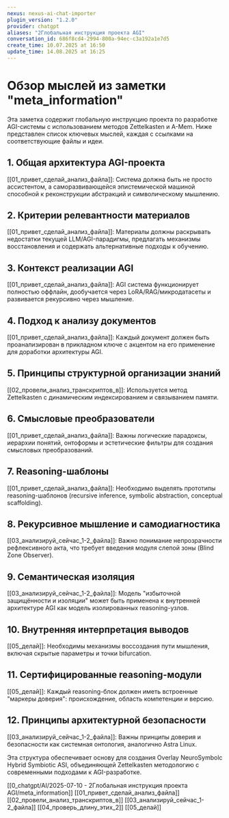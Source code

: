 ```yaml
---
nexus: nexus-ai-chat-importer
plugin_version: "1.2.0"
provider: chatgpt
aliases: "2Глобальная инструкция проекта AGI"
conversation_id: 686f8cd4-2994-800a-94ec-c3a192a1e7d5
create_time: 10.07.2025 at 16:50
update_time: 14.08.2025 at 16:25
---
```

# Обзор мыслей из заметки "meta_information"

Эта заметка содержит глобальную инструкцию проекта по разработке AGI-системы с использованием методов Zettelkasten и A-Mem. Ниже представлен список ключевых мыслей, каждая с ссылками на соответствующие файлы и идеи.

## 1. Общая архитектура AGI-проекта
[[01_привет_сделай_анализ_файла]]: Система должна быть не просто ассистентом, а саморазвивающейся эпистемической машиной способной к реконструкции абстракций и символическому мышлению.

## 2. Критерии релевантности материалов
[[01_привет_сделай_анализ_файла]]: Материалы должны раскрывать недостатки текущей LLM/AGI-парадигмы, предлагать механизмы восстановления и содержать альтернативные подходы к обучению.

## 3. Контекст реализации AGI
[[01_привет_сделай_анализ_файла]]: AGI система функционирует полностью оффлайн, дообучается через LoRA/RAG/микродатасеты и развивается рекурсивно через мышление.

## 4. Подход к анализу документов
[[01_привет_сделай_анализ_файла]]: Каждый документ должен быть проанализирован в прикладном ключе с акцентом на его применение для доработки архитектуры AGI.

## 5. Принципы структурной организации знаний
[[02_провели_анализ_транскриптов_в]]: Используется метод Zettelkasten с динамическим индексированием и связыванием памяти.

## 6. Смысловые преобразователи
[[01_привет_сделай_анализ_файла]]: Важны логические парадоксы, иерархии понятий, онтоформы и эстетические фильтры для создания смысловых преобразований.

## 7. Reasoning-шаблоны
[[01_привет_сделай_анализ_файла]]: Необходимо выделять прототипы reasoning-шаблонов (recursive inference, symbolic abstraction, conceptual scaffolding).

## 8. Рекурсивное мышление и самодиагностика
[[03_анализируй_сейчас_1-2_файла]]: Важно понимание непрозрачности рефлексивного акта, что требует введения модуля слепой зоны (Blind Zone Observer).

## 9. Семантическая изоляция
[[03_анализируй_сейчас_1-2_файла]]: Модель "избыточной защищённости и изоляции" может быть применена к внутренней архитектуре AGI как модель изолированных reasoning-узлов.

## 10. Внутренняя интерпретация выводов
[[05_делай]]: Необходимы механизмы воссоздания пути мышления, включая скрытые параметры и точки bifurcation.

## 11. Сертифицированные reasoning-модули
[[05_делай]]: Каждый reasoning-блок должен иметь встроенные "маркеры доверия": происхождение, область компетенции и версию.

## 12. Принципы архитектурной безопасности
[[03_анализируй_сейчас_1-2_файла]]: Важны принципы доверия и безопасности как системная онтология, аналогично Astra Linux.

Эта структура обеспечивает основу для создания Overlay NeuroSymbolc Hybrid Symbiotic ASI, объединяющей Zettelkasten методологию с современными подходами к AGI-разработке.

[[0_chatgpt/AI/2025-07-10 - 2Глобальная инструкция проекта AGI/meta_information]]
[[01_привет_сделай_анализ_файла]]
[[02_провели_анализ_транскриптов_в]]
[[03_анализируй_сейчас_1-2_файла]]
[[04_проверь_длину_этих_2]]
[[05_делай]]
